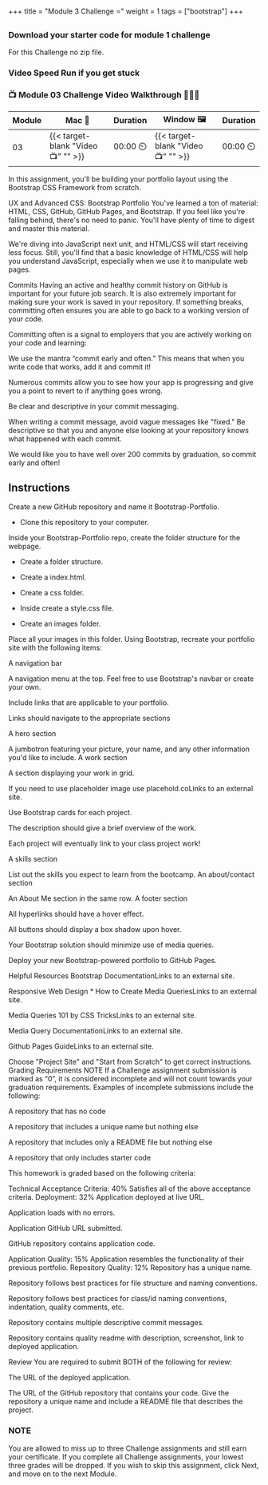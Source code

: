 +++
title = "Module 3 Challenge ⭐"
weight = 1
tags = ["bootstrap"] 
+++


### Download your starter code for module 1 challenge 

For this Challenge no  zip file.



### Video Speed Run if you get stuck 
### 📺 Module 03 Challenge Video Walkthrough 🏃‍♀️🏃
| Module | Mac 🍎 | Duration    | Window 🖼️ | Duration |
| ------  | ------ | ----------- |---------  | --------- |
| 03 | {{< target-blank "Video 📺" "" >}}  |  00:00 ⏲️ |  {{< target-blank "Video 📺" "" >}}  |  00:00 ⏲️ |


In this assignment, you'll be building your portfolio layout using the Bootstrap CSS Framework from scratch.

UX and Advanced CSS: Bootstrap Portfolio
You've learned a ton of material: HTML, CSS, GitHub, GitHub Pages, and Bootstrap. If you feel like you're falling behind, there's no need to panic. You'll have plenty of time to digest and master this material.

We're diving into JavaScript next unit, and HTML/CSS will start receiving less focus. Still, you'll find that a basic knowledge of HTML/CSS will help you understand JavaScript, especially when we use it to manipulate web pages.

Commits
Having an active and healthy commit history on GitHub is important for your future job search. It is also extremely important for making sure your work is saved in your repository. If something breaks, committing often ensures you are able to go back to a working version of your code.

Committing often is a signal to employers that you are actively working on your code and learning:

We use the mantra “commit early and often.” This means that when you write code that works, add it and commit it!

Numerous commits allow you to see how your app is progressing and give you a point to revert to if anything goes wrong.

Be clear and descriptive in your commit messaging.

When writing a commit message, avoid vague messages like "fixed." Be descriptive so that you and anyone else looking at your repository knows what happened with each commit.

We would like you to have well over 200 commits by graduation, so commit early and often!

## Instructions
Create a new GitHub repository and name it Bootstrap-Portfolio.

* Clone this repository to your computer.

Inside your Bootstrap-Portfolio repo, create the folder structure for the webpage.

* Create a folder structure.

* Create a index.html.

* Create a css folder.

* Inside create a style.css file.

* Create an images folder.

Place all your images in this folder.
Using Bootstrap, recreate your portfolio site with the following items:

A navigation bar

A navigation menu at the top. Feel free to use Bootstrap's navbar or create your own.

Include links that are applicable to your portfolio.

Links should navigate to the appropriate sections

A hero section

A jumbotron featuring your picture, your name, and any other information you'd like to include.
A work section

A section displaying your work in grid.

If you need to use placeholder image use placehold.coLinks to an external site.

Use Bootstrap cards for each project.

The description should give a brief overview of the work.

Each project will eventually link to your class project work!

A skills section

List out the skills you expect to learn from the bootcamp.
An about/contact section

An About Me section in the same row.
A footer section

All hyperlinks should have a hover effect.

All buttons should display a box shadow upon hover.

Your Bootstrap solution should minimize use of media queries.

Deploy your new Bootstrap-powered portfolio to GitHub Pages.

Helpful Resources
Bootstrap DocumentationLinks to an external site.

Responsive Web Design * How to Create Media QueriesLinks to an external site.

Media Queries 101 by CSS TricksLinks to an external site.

Media Query DocumentationLinks to an external site.

Github Pages GuideLinks to an external site.

Choose "Project Site" and "Start from Scratch" to get correct instructions.
Grading Requirements
NOTE
If a Challenge assignment submission is marked as “0”, it is considered incomplete and will not count towards your graduation requirements. Examples of incomplete submissions include the following:

A repository that has no code

A repository that includes a unique name but nothing else

A repository that includes only a README file but nothing else

A repository that only includes starter code

This homework is graded based on the following criteria:

Technical Acceptance Criteria: 40%
Satisfies all of the above acceptance criteria.
Deployment: 32%
Application deployed at live URL.

Application loads with no errors.

Application GitHub URL submitted.

GitHub repository contains application code.

Application Quality: 15%
Application resembles the functionality of their previous portfolio.
Repository Quality: 12%
Repository has a unique name.

Repository follows best practices for file structure and naming conventions.

Repository follows best practices for class/id naming conventions, indentation, quality comments, etc.

Repository contains multiple descriptive commit messages.

Repository contains quality readme with description, screenshot, link to deployed application.

Review
You are required to submit BOTH of the following for review:

The URL of the deployed application.

The URL of the GitHub repository that contains your code. Give the repository a unique name and include a README file that describes the project.

### NOTE
You are allowed to miss up to three Challenge assignments and still earn your certificate. If you complete all Challenge assignments, your lowest three grades will be dropped. If you wish to skip this assignment, click Next, and move on to the next Module.

